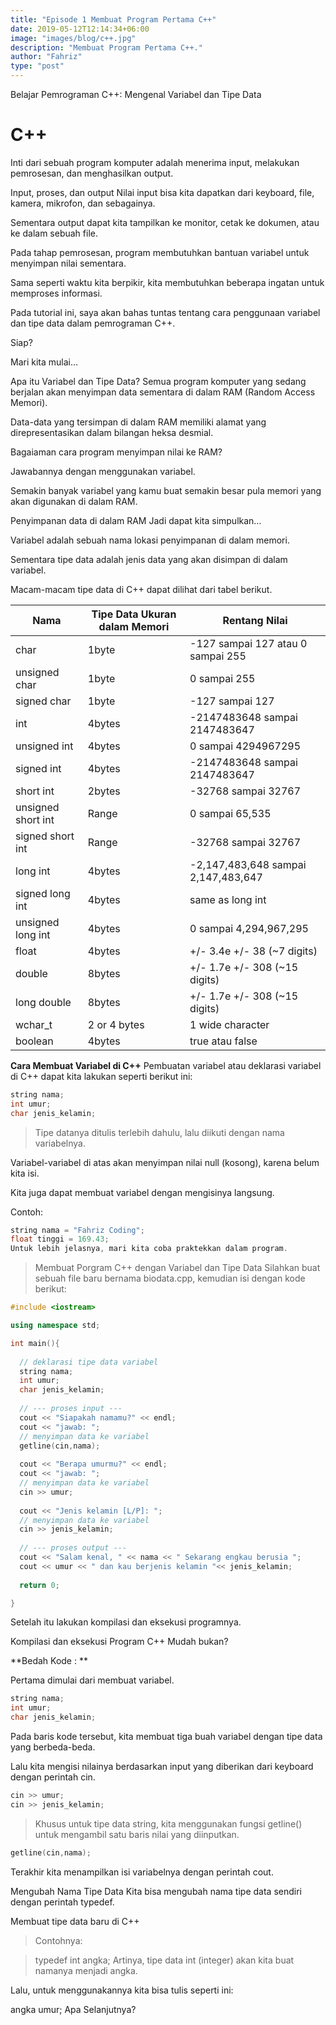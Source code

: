 ```yaml
---
title: "Episode 1 Membuat Program Pertama C++"
date: 2019-05-12T12:14:34+06:00
image: "images/blog/c++.jpg"
description: "Membuat Program Pertama C++."
author: "Fahriz"
type: "post"
---
```


Belajar Pemrograman C++: Mengenal Variabel dan Tipe Data
# C++

 
Inti dari sebuah program komputer adalah menerima input, melakukan pemrosesan, dan menghasilkan output.

Input, proses, dan output
Nilai input bisa kita dapatkan dari keyboard, file, kamera, mikrofon, dan sebagainya.

Sementara output dapat kita tampilkan ke monitor, cetak ke dokumen, atau ke dalam sebuah file.

Pada tahap pemrosesan, program membutuhkan bantuan variabel untuk menyimpan nilai sementara.

Sama seperti waktu kita berpikir, kita membutuhkan beberapa ingatan untuk memproses informasi.

Pada tutorial ini, saya akan bahas tuntas tentang cara penggunaan variabel dan tipe data dalam pemrograman C++.

Siap?

Mari kita mulai…

Apa itu Variabel dan Tipe Data?
Semua program komputer yang sedang berjalan akan menyimpan data sementara di dalam RAM (Random Access Memori).

Data-data yang tersimpan di dalam RAM memiliki alamat yang direpresentasikan dalam bilangan heksa desmial.

Bagaiaman cara program menyimpan nilai ke RAM?

Jawabannya dengan menggunakan variabel.

Semakin banyak variabel yang kamu buat semakin besar pula memori yang akan digunakan di dalam RAM.

Penyimpanan data di dalam RAM
Jadi dapat kita simpulkan…

Variabel adalah sebuah nama lokasi penyimpanan di dalam memori.

Sementara tipe data adalah jenis data yang akan disimpan di dalam variabel.

Macam-macam tipe data di C++ dapat dilihat dari tabel berikut.

| Nama                   | Tipe Data	Ukuran dalam Memori   | Rentang Nilai                       |
|----------------------- |---------------------------------|----------------------------------   |
| char	                  | 1byte	                          | -127 sampai 127 atau 0 sampai 255   |
| unsigned char	         | 1byte	                          | 0 sampai 255                        |
| signed char	           | 1byte                           | -127 sampai 127                     |
| int	                   | 4bytes	                         | -2147483648 sampai 2147483647       |
| unsigned int	          | 4bytes	                         | 0 sampai 4294967295                 |
| signed int	            | 4bytes                          | -2147483648 sampai 2147483647       |
| short int	             | 2bytes	                         | -32768 sampai 32767                 |
| unsigned short int	    | Range                           | 0 sampai 65,535                     |
| signed short int	      | Range	                          | -32768 sampai 32767                 |
| long int	              | 4bytes                          | -2,147,483,648 sampai 2,147,483,647 |
| signed long int        |	4bytes                          | same as long int                    |
| unsigned long int      |	4bytes                          | 0 sampai 4,294,967,295              |
| float	                 | 4bytes	                         | +/- 3.4e +/- 38 (~7 digits)         |
| double	                | 8bytes                          | 	+/- 1.7e +/- 308 (~15 digits)      |
| long double	           | 8bytes	                         | +/- 1.7e +/- 308 (~15 digits)       |
| wchar_t                |	2 or 4 bytes	                   | 1 wide character                    |
| boolean	               | 4bytes	                         | true atau false                     |

**Cara Membuat Variabel di C++**
Pembuatan variabel atau deklarasi variabel di C++ dapat kita lakukan seperti berikut ini:
```C++
string nama;
int umur;
char jenis_kelamin;
```
>Tipe datanya ditulis terlebih dahulu, lalu diikuti dengan nama variabelnya.

Variabel-variabel di atas akan menyimpan nilai null (kosong), karena belum kita isi.

Kita juga dapat membuat variabel dengan mengisinya langsung.

Contoh:
```C++
string nama = "Fahriz Coding";
float tinggi = 169.43;
Untuk lebih jelasnya, mari kita coba praktekkan dalam program.
```

>Membuat Porgram C++ dengan Variabel dan Tipe Data
>Silahkan buat sebuah file baru bernama biodata.cpp, kemudian isi dengan kode berikut:

```C++
#include <iostream>

using namespace std;

int main(){
 
  // deklarasi tipe data variabel
  string nama;
  int umur;
  char jenis_kelamin;
 
  // --- proses input ---
  cout << "Siapakah namamu?" << endl;
  cout << "jawab: ";
  // menyimpan data ke variabel
  getline(cin,nama);
 
  cout << "Berapa umurmu?" << endl;
  cout << "jawab: ";
  // menyimpan data ke variabel
  cin >> umur;
 
  cout << "Jenis kelamin [L/P]: ";
  // menyimpan data ke variabel
  cin >> jenis_kelamin;
 
  // --- proses output ---
  cout << "Salam kenal, " << nama << " Sekarang engkau berusia ";
  cout << umur << " dan kau berjenis kelamin "<< jenis_kelamin;
 
  return 0;

}
```

Setelah itu lakukan kompilasi dan eksekusi programnya.

Kompilasi dan eksekusi Program C++
Mudah bukan?

**Bedah Kode : **

Pertama dimulai dari membuat variabel.

```C++
string nama;
int umur;
char jenis_kelamin;
```

Pada baris kode tersebut, kita membuat tiga buah variabel dengan tipe data yang berbeda-beda.

Lalu kita mengisi nilainya berdasarkan input yang diberikan dari keyboard dengan perintah cin.
```C++
cin >> umur;
cin >> jenis_kelamin;
```
>Khusus untuk tipe data string, kita menggunakan fungsi getline() untuk mengambil satu baris nilai yang diinputkan.
```C++
getline(cin,nama);
```
Terakhir kita menampilkan isi variabelnya dengan perintah cout.

Mengubah Nama Tipe Data
Kita bisa mengubah nama tipe data sendiri dengan perintah typedef.

Membuat tipe data baru di C++

>Contohnya:

>typedef int angka; 
>Artinya, tipe data int (integer) akan kita buat namanya menjadi angka.

Lalu, untuk menggunakannya kita bisa tulis seperti ini:

angka umur;
Apa Selanjutnya?
